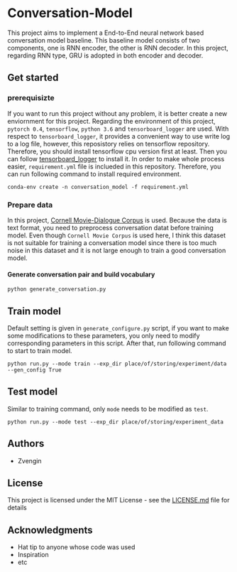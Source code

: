 # Conversation-Model
This project aims to implement a End-to-End neural network based conversation model baseline. This baseline model consists of two components, one is RNN encoder, the other is RNN decoder. In this project, regarding RNN type, GRU is adopted in both encoder and decoder. 
## Get started
### prerequisizte
If you want to run this project without any problem, it is better create a new enviornment for this project. Regarding the environment of this project, `pytorch 0.4`, `tensorflow`, `python 3.6` and `tensorboard_logger` are used. With respect to `tensorboard_logger`, it provides a convenient way to use write log to a log file, however, this reposistory relies on tensorflow repository. Therefore, you should install tensorflow cpu version first at least. Then you can follow [tensorboard_logger](https://github.com/TeamHG-Memex/tensorboard_logger) to install it. In order to make whole process easier, `requirement.yml` file is inclueded in this repository. Therefore, you can run following command to install required environment.
```
conda-env create -n conversation_model -f requirement.yml
```

### Prepare data
In this project, [Cornell Movie-Dialogue Corpus](https://www.cs.cornell.edu/~cristian/Cornell_Movie-Dialogs_Corpus.html) is used. Because the data is text format, you need to preprocess conversation datat before training model. Even though `Cornell Movie Corpus` is used here, I think this dataset is not suitable for training a conversation model since there is too much noise in this dataset and it is not large enough to train a good conversation model.
#### Generate conversation pair and build vocabulary
```
python generate_conversation.py
```

## Train model
Default setting is given in `generate_configure.py` script, if you want to make some modifications to these parameters, you only need to modify corresponding parameters in this script. After that, run following command to start to train model.
```
python run.py --mode train --exp_dir place/of/storing/experiment/data --gen_config True
```

## Test model
Similar to training command, only `mode` needs to be modified as `test`.
```
python run.py --mode test --exp_dir place/of/storing/experiment_data 
```
## Authors

* Zvengin

## License

This project is licensed under the MIT License - see the [LICENSE.md](LICENSE.md) file for details

## Acknowledgments

* Hat tip to anyone whose code was used
* Inspiration
* etc
